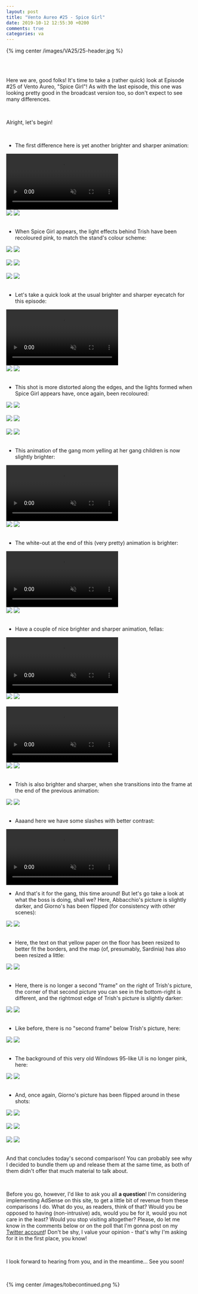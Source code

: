 ```yaml
---
layout: post
title: "Vento Aureo #25 - Spice Girl"
date: 2019-10-12 12:55:30 +0200
comments: true
categories: va
---
```


{% img center /images/VA25/25-header.jpg %}
<!-- more -->

<br>
<br>

Here we are, good folks! It's time to take a (rather quick) look at Episode #25 of Vento Aureo, "Spice Girl"! As with the last episode, this one was looking pretty good in the broadcast version too, so don't expect to see many differences.

<br>

Alright, let's begin!

<br>

- The first difference here is yet another brighter and sharper animation:

<video class='center' muted nocontrols autoplay playsinline loop preload='auto'>
  <source src="./../videos/VA25/01 - brighter and sharper.webm" type='video/webm; codecs="vp8, vorbis"'>
  <source src="./../videos/VA25/01 - brighter and sharper.mp4" type='video/mp4; codecs=avc1.42E01E,mp4a.40.2'>
</video>

<div id="container1" class="twentytwenty-container">
 <img src="./../images/VA25/tv-08831.jpg" />
 <img src="./../images/VA25/bd-08831.jpg" />
</div>

<br>

- When Spice Girl appears, the light effects behind Trish have been recoloured pink, to match the stand's colour scheme:

<div id="container1" class="twentytwenty-container">
 <img src="./../images/VA25/tv-10069.jpg" />
 <img src="./../images/VA25/bd-10069.jpg" />
</div>

<br>

<div id="container1" class="twentytwenty-container">
 <img src="./../images/VA25/tv-10071.jpg" />
 <img src="./../images/VA25/bd-10071.jpg" />
</div>

<br>

<div id="container1" class="twentytwenty-container">
 <img src="./../images/VA25/tv-10074.jpg" />
 <img src="./../images/VA25/bd-10074.jpg" />
</div>

<br>

- Let's take a quick look at the usual brighter and sharper eyecatch for this episode:

<video class='center' muted nocontrols autoplay playsinline loop preload='auto'>
  <source src="./../videos/VA25/02 - eyecatch.webm" type='video/webm; codecs="vp8, vorbis"'>
  <source src="./../videos/VA25/02 - eyecatch.mp4" type='video/mp4; codecs=avc1.42E01E,mp4a.40.2'>
</video>

<div id="container1" class="twentytwenty-container">
 <img src="./../images/VA25/tv-15370.jpg" />
 <img src="./../images/VA25/bd-15370.jpg" />
</div>

<br>

- This shot is more distorted along the edges, and the lights formed when Spice Girl appears have, once again, been recoloured:

<div id="container1" class="twentytwenty-container">
 <img src="./../images/VA25/tv-15888.jpg" />
 <img src="./../images/VA25/bd-15888.jpg" />
</div>

<br>

<div id="container1" class="twentytwenty-container">
 <img src="./../images/VA25/tv-15895.jpg" />
 <img src="./../images/VA25/bd-15895.jpg" />
</div>

<br>

<div id="container1" class="twentytwenty-container">
 <img src="./../images/VA25/tv-15900.jpg" />
 <img src="./../images/VA25/bd-15900.jpg" />
</div>

<br>

- This animation of the gang mom yelling at her gang children is now slightly brighter:

<video class='center' muted nocontrols autoplay playsinline loop preload='auto'>
  <source src="./../videos/VA25/03 - angry mom.webm" type='video/webm; codecs="vp8, vorbis"'>
  <source src="./../videos/VA25/03 - angry mom.mp4" type='video/mp4; codecs=avc1.42E01E,mp4a.40.2'>
</video>

<div id="container1" class="twentytwenty-container">
 <img src="./../images/VA25/tv-20525.jpg" />
 <img src="./../images/VA25/bd-20525.jpg" />
</div>

<br>

- The white-out at the end of this (very pretty) animation is brighter:

<video class='center' muted nocontrols autoplay playsinline loop preload='auto'>
  <source src="./../videos/VA25/04 - whiteout.webm" type='video/webm; codecs="vp8, vorbis"'>
  <source src="./../videos/VA25/04 - whiteout.mp4" type='video/mp4; codecs=avc1.42E01E,mp4a.40.2'>
</video>

<div id="container1" class="twentytwenty-container">
 <img src="./../images/VA25/tv-21328.jpg" />
 <img src="./../images/VA25/bd-21328.jpg" />
</div>

<br>

- Have a couple of nice brighter and sharper animation, fellas:

<video class='center' muted nocontrols autoplay playsinline loop preload='auto'>
  <source src="./../videos/VA25/05 - bs 1.webm" type='video/webm; codecs="vp8, vorbis"'>
  <source src="./../videos/VA25/05 - bs 1.mp4" type='video/mp4; codecs=avc1.42E01E,mp4a.40.2'>
</video>

<div id="container1" class="twentytwenty-container">
 <img src="./../images/VA25/tv-24105.jpg" />
 <img src="./../images/VA25/bd-24105.jpg" />
</div>

<br>

<video class='center' muted nocontrols autoplay playsinline loop preload='auto'>
  <source src="./../videos/VA25/06 - bs 2.webm" type='video/webm; codecs="vp8, vorbis"'>
  <source src="./../videos/VA25/06 - bs 2.mp4" type='video/mp4; codecs=avc1.42E01E,mp4a.40.2'>
</video>

<div id="container1" class="twentytwenty-container">
 <img src="./../images/VA25/tv-24137.jpg" />
 <img src="./../images/VA25/bd-24137.jpg" />
</div>

<br>

- Trish is also brighter and sharper, when she transitions into the frame at the end of the previous animation:

<div id="container1" class="twentytwenty-container">
 <img src="./../images/VA25/tv-24264.jpg" />
 <img src="./../images/VA25/bd-24264.jpg" />
</div>

<br>

- Aaaand here we have some slashes with better contrast:

<video class='center' muted nocontrols autoplay playsinline loop preload='auto'>
  <source src="./../videos/VA25/07 - slashes.webm" type='video/webm; codecs="vp8, vorbis"'>
  <source src="./../videos/VA25/07 - slashes.mp4" type='video/mp4; codecs=avc1.42E01E,mp4a.40.2'>
</video>

- And that's it for the gang, this time around! But let's go take a look at what the boss is doing, shall we? Here, Abbacchio's picture is slightly darker, and Giorno's has been flipped (for consistency with other scenes):

<div id="container1" class="twentytwenty-container">
 <img src="./../images/VA25/tv-27035.jpg" />
 <img src="./../images/VA25/bd-27035.jpg" />
</div>

<br>

- Here, the text on that yellow paper on the floor has been resized to better fit the borders, and the map (of, presumably, Sardinia) has also been resized a little:

<div id="container1" class="twentytwenty-container">
 <img src="./../images/VA25/tv-27170.jpg" />
 <img src="./../images/VA25/bd-27170.jpg" />
</div>

<br>

- Here, there is no longer a second "frame" on the right of Trish's picture, the corner of that second picture you can see in the bottom-right is different, and the rightmost edge of Trish's picture is slightly darker:

<div id="container1" class="twentytwenty-container">
 <img src="./../images/VA25/tv-27525.jpg" />
 <img src="./../images/VA25/bd-27525.jpg" />
</div>

<br>

- Like before, there is no "second frame" below Trish's picture, here:

<div id="container1" class="twentytwenty-container">
 <img src="./../images/VA25/tv-27530.jpg" />
 <img src="./../images/VA25/bd-27530.jpg" />
</div>

<br>

- The background of this very old Windows 95-like UI is no longer pink, here:

<div id="container1" class="twentytwenty-container">
 <img src="./../images/VA25/tv-27715.jpg" />
 <img src="./../images/VA25/bd-27715.jpg" />
</div>

<br>

- And, once again, Giorno's picture has been flipped around in these shots:

<div id="container1" class="twentytwenty-container">
 <img src="./../images/VA25/tv-31310.jpg" />
 <img src="./../images/VA25/bd-31310.jpg" />
</div>

<br>

<div id="container1" class="twentytwenty-container">
 <img src="./../images/VA25/tv-31315.jpg" />
 <img src="./../images/VA25/bd-31315.jpg" />
</div>

<br>

<div id="container1" class="twentytwenty-container">
 <img src="./../images/VA25/tv-31377.jpg" />
 <img src="./../images/VA25/bd-31377.jpg" />
</div>

<br>

And that concludes today's second comparison! You can probably see why I decided to bundle them up and release them at the same time, as both of them didn't offer that much material to talk about.

<br>

Before you go, however, I'd like to ask you all **a question**! I'm considering implementing AdSense on this site, to get a little bit of revenue from these comparisons I do. What do you, as readers, think of that? Would you be opposed to having (non-intrusive) ads, would you be for it, would you not care in the least? Would you stop visiting altogether? Please, do let me know in the comments below or on the poll that I'm gonna post on my <a href="https://twitter.com/seekerofthevoid">Twitter account</a>! Don't be shy, I value your opinion - that's why I'm asking for it in the first place, you know!

<br>

I look forward to hearing from you, and in the meantime... See you soon!

<br>

{% img center /images/tobecontinued.png %}